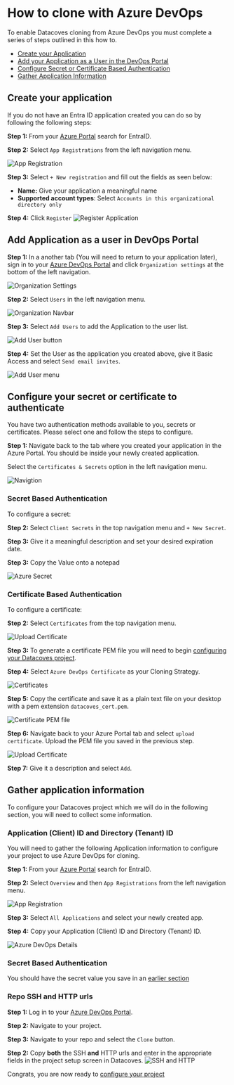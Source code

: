 # How to clone with Azure DevOps

To enable Datacoves cloning from Azure DevOps you must complete a series of steps outlined in this how to.

- [Create your Application](how-tos/datacoves/how_to_configure_azure_DevOps.md#create-your-application)
- [Add your Application as a User in the DevOps Portal](how-tos/datacoves/how_to_configure_azure_DevOps.md#add-application-as-a-user-in-devops-portal)
- [Configure Secret or Certificate Based Authentication](how-tos/datacoves/how_to_configure_azure_DevOps.md#configure-your-secret-or-certificate-to-authenticate)
- [Gather Application Information](how-tos/datacoves/how_to_configure_azure_DevOps.md#gather-application-information)

## Create your application

If you do not have an Entra ID application created you can do so by following the following steps:

**Step 1:** From your [Azure Portal](https://portal.azure.com) search for EntraID.

**Step 2:** Select `App Registrations` from the left navigation menu.

![App Registration](assets/azure_devops_overview.png)

**Step 3:** Select `+ New registration` and fill out the fields as seen below:
- **Name:** Give your application a meaningful name
- **Supported account types**: Select `Accounts in this organizational directory only`
    
**Step 4:** Click `Register`
![Register Application](assets/azure_devops_register_application.png)

## Add Application as a user in DevOps Portal

**Step 1:** In a another tab (You will need to return to your application later), sign in to your [Azure DevOps Portal](https://dev.azure.com) and click `Organization settings` at the bottom of the left  navigation.

![Organization Settings](assets/azure_devops_organization_settings.png)

**Step 2:**  Select `Users` in the left navigation menu.

![Organization Navbar](assets/azure_devops_user_nav.png)

**Step 3:**  Select `Add Users` to add the Application to the user list.

![Add User button](assets/azure_devops_add_user_button.png)

**Step 4:** Set the User as the application you created above, give it Basic Access and select `Send email invites`.

![Add User menu](assets/azure_devops_add_user_menu.png)

## Configure your secret or certificate to authenticate

You have two authentication methods available to you, secrets or certificates. Please select one and follow the steps to configure.  

**Step 1:** Navigate back to the tab where you created your application in the Azure Portal. You should be inside your newly created application.

Select the `Certificates & Secrets` option in the left navigation menu.

![Navigtion](assets/azure_devops_secret_nav.jpg)

### Secret Based Authentication

To configure a secret: 

**Step 2:** Select `Client Secrets` in the top navigation menu and `+ New Secret`.

**Step 3:** Give it a meaningful description and set your desired expiration date.

**Step 3:** Copy the Value onto a notepad

![Azure Secret](assets/azure_devops_secret.jpg)

### Certificate Based Authentication

To configure a certificate:

**Step 2:** Select `Certificates` from the top navigation menu.

![Upload Certificate](assets/azure_devops_upload_certificate.png)

**Step 3:** To generate a certificate PEM file you will need to begin [configuring your Datacoves project](how-tos/datacoves/how_to_projects.md). 

**Step 4:** Select `Azure DevOps Certificate` as your Cloning Strategy. 

![Certificates](assets/azure_devops_certificate.jpg)

**Step 5:** Copy the certificate and save it as a plain text file on your desktop with a pem extension `datacoves_cert.pem`.

![Certificate PEM file](assets/azure_devops_certificate_copy.jpg)

**Step 6:**  Navigate back to your Azure Portal tab and select `upload certificate`. Upload the PEM file you saved in the previous step.

![Upload Certificate](assets/azure_devops_upload_certificate.png)

**Step 7:** Give it a description and select `Add`.

## Gather application information

To configure your Datacoves project which we will do in the following section, you will need to collect some information.

### Application (Client) ID and Directory (Tenant) ID

You will need to gather the following Application information to configure your project to use Azure DevOps for cloning.

**Step 1:** From your [Azure Portal](https://portal.azure.com) search for EntraID.

**Step 2:** Select `Overview` and then `App Registrations` from the left navigation menu.

![App Registration](assets/azure_devops_overview.png)

**Step 3:** Select `All Applications` and select your newly created app.

**Step 4:** Copy your Application (Client) ID and Directory (Tenant) ID.

![Azure DevOps Details](assets/azure_devops_app_details.jpg)

### Secret Based Authentication

You should have the secret value you save in an [earlier section](how-tos/datacoves/how_to_clone_with_azure.md#secret)

### Repo SSH and HTTP urls

**Step 1:** Log in to your [Azure DevOps Portal](dev.azure.com).

**Step 2:** Navigate to your project.

**Step 3:** Navigate to your repo and select the `Clone` button.

**Step 2:** Copy **both** the SSH **and** HTTP urls and enter in the appropriate fields in the project setup screen in Datacoves.
![SSH and HTTP](assets/azure_devops_https.png)

Congrats, you are now ready to [configure your project](how-tos/datacoves/how_to_projects.md)



